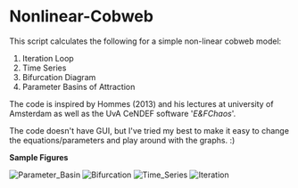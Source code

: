 # Nonlinear-Cobweb
This script calculates the following for a simple non-linear cobweb model: 
1. Iteration Loop
2. Time Series 
3. Bifurcation Diagram
4. Parameter Basins of Attraction 

The code is inspired by Hommes (2013) and his lectures at university of
Amsterdam as well as the UvA CeNDEF software '*E&FChaos*'.

The code doesn't have GUI, but I've tried my best to make it easy to change the equations/parameters and play around with the graphs. :) 

__Sample Figures__

![Parameter_Basin](https://user-images.githubusercontent.com/45733935/81487689-fa78f180-925f-11ea-9530-b1283676c310.png)
![Bifurcation](https://user-images.githubusercontent.com/45733935/79876587-87602600-83eb-11ea-9672-bc0d607f4631.png)
![Time_Series](https://user-images.githubusercontent.com/45733935/79876593-88915300-83eb-11ea-9111-a7ebe9be03d6.png)
![Iteration](https://user-images.githubusercontent.com/45733935/79876595-8929e980-83eb-11ea-9de7-9b44b8166706.png)
